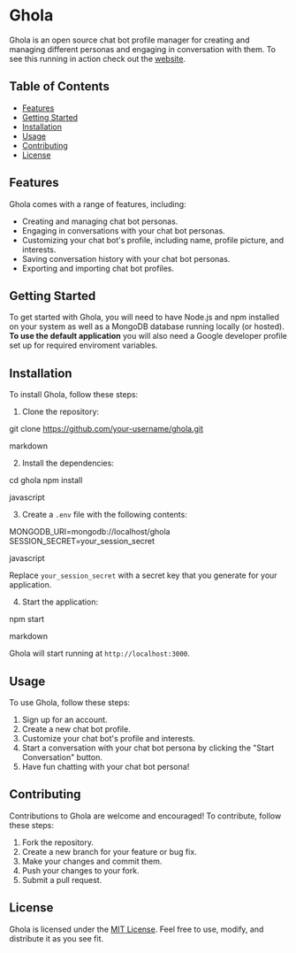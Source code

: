 # Ghola

Ghola is an open source chat bot profile manager for creating and managing different personas and engaging in conversation with them. To see this running in action check out the [website](https://ghola.ai). 

## Table of Contents

- [Features](#features)
- [Getting Started](#getting-started)
- [Installation](#installation)
- [Usage](#usage)
- [Contributing](#contributing)
- [License](#license)

## Features

Ghola comes with a range of features, including:

- Creating and managing chat bot personas.
- Engaging in conversations with your chat bot personas.
- Customizing your chat bot's profile, including name, profile picture, and interests.
- Saving conversation history with your chat bot personas.
- Exporting and importing chat bot profiles.

## Getting Started

To get started with Ghola, you will need to have Node.js and npm installed on your system as well as a MongoDB database running locally (or hosted). **To use the default application** you will also need a Google developer profile set up for required enviroment variables.

## Installation

To install Ghola, follow these steps:

1. Clone the repository:

git clone https://github.com/your-username/ghola.git

markdown


2. Install the dependencies:

cd ghola
npm install

javascript


3. Create a `.env` file with the following contents:

MONGODB_URI=mongodb://localhost/ghola
SESSION_SECRET=your_session_secret

javascript


Replace `your_session_secret` with a secret key that you generate for your application.

4. Start the application:

npm start

markdown


Ghola will start running at `http://localhost:3000`.

## Usage

To use Ghola, follow these steps:

1. Sign up for an account.
2. Create a new chat bot profile.
3. Customize your chat bot's profile and interests.
4. Start a conversation with your chat bot persona by clicking the "Start Conversation" button.
5. Have fun chatting with your chat bot persona!

## Contributing

Contributions to Ghola are welcome and encouraged! To contribute, follow these steps:

1. Fork the repository.
2. Create a new branch for your feature or bug fix.
3. Make your changes and commit them.
4. Push your changes to your fork.
5. Submit a pull request.

## License

Ghola is licensed under the [MIT License](LICENSE). Feel free to use, modify, and distribute it as you see fit.
